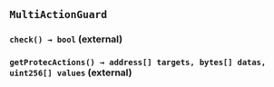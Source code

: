 ## `MultiActionGuard`






### `check() → bool` (external)





### `getProtecActions() → address[] targets, bytes[] datas, uint256[] values` (external)








